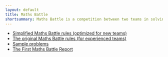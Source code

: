```yaml
---
layout: default
title: Maths Battle 
shortsummary: Maths Battle is a competition between two teams in solving mathematical problems and presenting their solutions.
---
```


* [Simplified Maths Battle rules (optimized for new teams)](/maths-battle/simplified-rules.html)
* [The original Maths Battle rules (for experienced teams)](/maths-battle/original-rules.html)
* [Sample problems](/maths-battle/sample-problems.html)
* [The First Maths Battle Report](/reports/2015_11_06.html)
